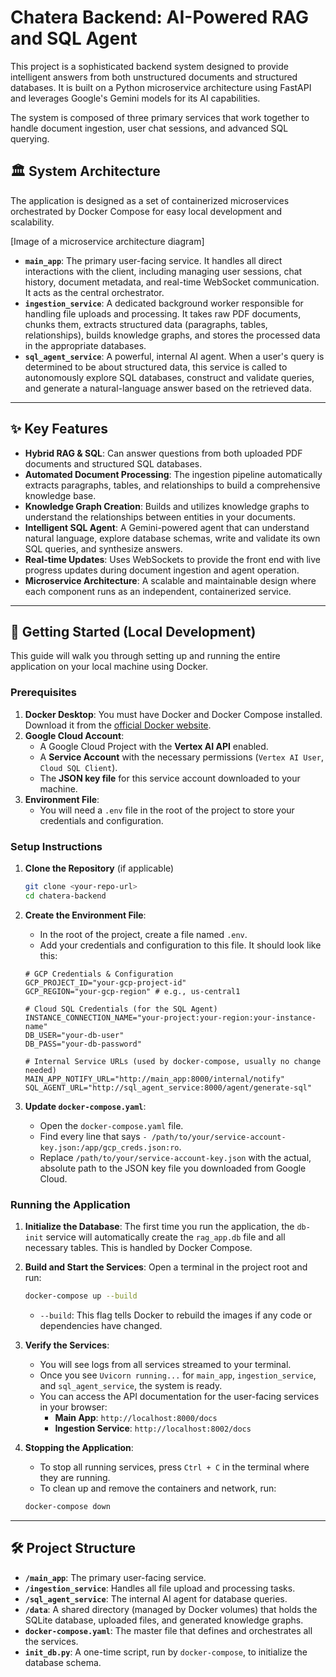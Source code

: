 # Chatera Backend: AI-Powered RAG and SQL Agent

This project is a sophisticated backend system designed to provide intelligent answers from both unstructured documents and structured databases. It is built on a Python microservice architecture using FastAPI and leverages Google's Gemini models for its AI capabilities.

The system is composed of three primary services that work together to handle document ingestion, user chat sessions, and advanced SQL querying.

## 🏛️ System Architecture

The application is designed as a set of containerized microservices orchestrated by Docker Compose for easy local development and scalability.



[Image of a microservice architecture diagram]


* **`main_app`**: The primary user-facing service. It handles all direct interactions with the client, including managing user sessions, chat history, document metadata, and real-time WebSocket communication. It acts as the central orchestrator.
* **`ingestion_service`**: A dedicated background worker responsible for handling file uploads and processing. It takes raw PDF documents, chunks them, extracts structured data (paragraphs, tables, relationships), builds knowledge graphs, and stores the processed data in the appropriate databases.
* **`sql_agent_service`**: A powerful, internal AI agent. When a user's query is determined to be about structured data, this service is called to autonomously explore SQL databases, construct and validate queries, and generate a natural-language answer based on the retrieved data.

---

## ✨ Key Features

* **Hybrid RAG & SQL**: Can answer questions from both uploaded PDF documents and structured SQL databases.
* **Automated Document Processing**: The ingestion pipeline automatically extracts paragraphs, tables, and relationships to build a comprehensive knowledge base.
* **Knowledge Graph Creation**: Builds and utilizes knowledge graphs to understand the relationships between entities in your documents.
* **Intelligent SQL Agent**: A Gemini-powered agent that can understand natural language, explore database schemas, write and validate its own SQL queries, and synthesize answers.
* **Real-time Updates**: Uses WebSockets to provide the front end with live progress updates during document ingestion and agent operation.
* **Microservice Architecture**: A scalable and maintainable design where each component runs as an independent, containerized service.

---

## 🚀 Getting Started (Local Development)

This guide will walk you through setting up and running the entire application on your local machine using Docker.

### Prerequisites

1.  **Docker Desktop**: You must have Docker and Docker Compose installed. Download it from the [official Docker website](https://www.docker.com/products/docker-desktop/).
2.  **Google Cloud Account**:
    * A Google Cloud Project with the **Vertex AI API** enabled.
    * A **Service Account** with the necessary permissions (`Vertex AI User`, `Cloud SQL Client`).
    * The **JSON key file** for this service account downloaded to your machine.
3.  **Environment File**:
    * You will need a `.env` file in the root of the project to store your credentials and configuration.

### Setup Instructions

1.  **Clone the Repository** (if applicable)
    ```bash
    git clone <your-repo-url>
    cd chatera-backend
    ```

2.  **Create the Environment File**:
    * In the root of the project, create a file named `.env`.
    * Add your credentials and configuration to this file. It should look like this:

    ```env
    # GCP Credentials & Configuration
    GCP_PROJECT_ID="your-gcp-project-id"
    GCP_REGION="your-gcp-region" # e.g., us-central1
    
    # Cloud SQL Credentials (for the SQL Agent)
    INSTANCE_CONNECTION_NAME="your-project:your-region:your-instance-name"
    DB_USER="your-db-user"
    DB_PASS="your-db-password"
    
    # Internal Service URLs (used by docker-compose, usually no change needed)
    MAIN_APP_NOTIFY_URL="http://main_app:8000/internal/notify"
    SQL_AGENT_URL="http://sql_agent_service:8000/agent/generate-sql"
    ```

3.  **Update `docker-compose.yaml`**:
    * Open the `docker-compose.yaml` file.
    * Find every line that says `- /path/to/your/service-account-key.json:/app/gcp_creds.json:ro`.
    * Replace `/path/to/your/service-account-key.json` with the actual, absolute path to the JSON key file you downloaded from Google Cloud.

### Running the Application

1.  **Initialize the Database**: The first time you run the application, the `db-init` service will automatically create the `rag_app.db` file and all necessary tables. This is handled by Docker Compose.

2.  **Build and Start the Services**: Open a terminal in the project root and run:
    ```bash
    docker-compose up --build
    ```
    * `--build`: This flag tells Docker to rebuild the images if any code or dependencies have changed.

3.  **Verify the Services**:
    * You will see logs from all services streamed to your terminal.
    * Once you see `Uvicorn running...` for `main_app`, `ingestion_service`, and `sql_agent_service`, the system is ready.
    * You can access the API documentation for the user-facing services in your browser:
        * **Main App**: `http://localhost:8000/docs`
        * **Ingestion Service**: `http://localhost:8002/docs`

4.  **Stopping the Application**:
    * To stop all running services, press `Ctrl + C` in the terminal where they are running.
    * To clean up and remove the containers and network, run:
    ```bash
    docker-compose down
    ```

---

## 🛠️ Project Structure

* **`/main_app`**: The primary user-facing service.
* **`/ingestion_service`**: Handles all file upload and processing tasks.
* **`/sql_agent_service`**: The internal AI agent for database queries.
* **`/data`**: A shared directory (managed by Docker volumes) that holds the SQLite database, uploaded files, and generated knowledge graphs.
* **`docker-compose.yaml`**: The master file that defines and orchestrates all the services.
* **`init_db.py`**: A one-time script, run by `docker-compose`, to initialize the database schema.
